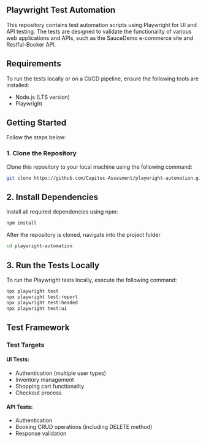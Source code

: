 ## Playwright Test Automation
This repository contains test automation scripts using Playwright for UI and API testing. 
The tests are designed to validate the functionality of various web applications and APIs, such as the SauceDemo e-commerce site and Restful-Booker API.

## Requirements
To run the tests locally or on a CI/CD pipeline, ensure the following tools are installed:
- Node.js (LTS version)
- Playwright

## Getting Started
Follow the steps below:
### 1. Clone the Repository
Clone this repository to your local machine using the following command:
```sh
git clone https://github.com/Capitec-Assesment/playwright-automation.git
```

## 2. Install Dependencies
Install all required dependencies using npm:
```sh
npm install
```
After the repository is cloned, navigate into the project folder
```sh
cd playwright-automation
```

## 3. Run the Tests Locally
To run the Playwright tests locally, execute the following command:
```sh
npx playwright test
npx playwright test:report
npx playwright test:headed
npx playwright test:ui
```
## Test Framework
### Test Targets
#### UI Tests:
- Authentication (multiple user types)
- Inventory management
- Shopping cart functionality
- Checkout process
 
#### API Tests:
- Authentication
- Booking CRUD operations (including DELETE method)
- Response validation
